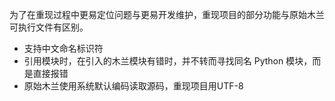 为了在重现过程中更易定位问题与更易开发维护，重现项目的部分功能与原始木兰可执行文件有区别。

- 支持中文命名标识符
- 引用模块时，在引入的木兰模块有错时，并不转而寻找同名 Python 模块，而是直接报错
- 原始木兰使用系统默认编码读取源码，重现项目用UTF-8